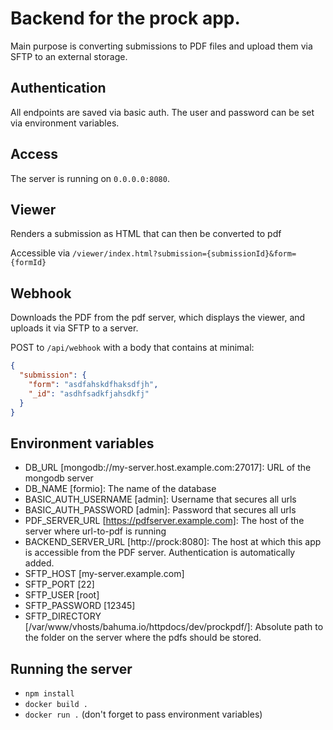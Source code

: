 # Backend for the prock app.
Main purpose is converting submissions to PDF files and upload them via SFTP to an external storage.

## Authentication
All endpoints are saved via basic auth. The user and password can be
set via environment variables.

## Access
The server is running on `0.0.0.0:8080`.

## Viewer
Renders a submission as HTML that can then be converted to pdf

Accessible via `/viewer/index.html?submission={submissionId}&form={formId}`


## Webhook
Downloads the PDF from the pdf server, which displays the viewer, and uploads it via SFTP to a server.

POST to `/api/webhook` with a body that contains at minimal:
```json
{
  "submission": {
    "form": "asdfahskdfhaksdfjh",
    "_id": "asdhfsadkfjahsdkfj"
  }
}
```

## Environment variables
- DB_URL [mongodb://my-server.host.example.com:27017]: URL of the mongodb server
- DB_NAME [formio]: The name of the database
- BASIC_AUTH_USERNAME [admin]: Username that secures all urls
- BASIC_AUTH_PASSWORD [admin]: Password that secures all urls
- PDF_SERVER_URL [https://pdfserver.example.com]: The host of the server where url-to-pdf is running
- BACKEND_SERVER_URL [http://prock:8080]: The host at which this app is accessible from the PDF server. Authentication is automatically added.
- SFTP_HOST [my-server.example.com]
- SFTP_PORT [22]
- SFTP_USER [root]
- SFTP_PASSWORD [12345]
- SFTP_DIRECTORY [/var/www/vhosts/bahuma.io/httpdocs/dev/prockpdf/]: Absolute path to the folder on the server where the pdfs should be stored.


## Running the server
- `npm install`
- `docker build .`
- `docker run .` (don't forget to pass environment variables)
